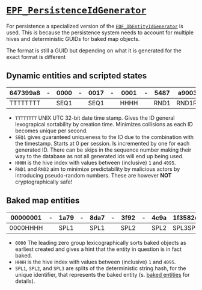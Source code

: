# [`EPF_PersistenceIdGenerator`](https://enfusionengine.com/api/redirect?to=enfusion://ScriptEditor/Scripts/Game/EPF_PersistenceIdGenerator.c;1)
For persistence a specialized version of the [`EDF_DbEntityIdGenerator`](https://enfusionengine.com/api/redirect?to=enfusion://ScriptEditor/Scripts/Game/EDF_DbEntityIdGenerator.c;1) is used. This is because the persistence system needs to account for multiple hives and deterministic GUIDs for baked map objects.

The format is still a GUID but depending on what it is generated for the exact format is different

## Dynamic entities and scripted states
| 647399a8     | - | 0000      | - | 0017     | - | 0001          | - | 5487         | a9003c24 |
|--------------|---|-----------|---|----------|---|---------------|---|--------------|----------|
| TTTTTTTT     |   | SEQ1      |   | SEQ1     |   | HHHH          |   | RND1         | RND1RND2 |

- `TTTTTTTT` UNIX UTC 32-bit date time stamp. Gives the ID general lexograpical sortability by creation time. Minimizes collisions as each ID becomes unique per second.
- `SEQ1` gives guaranteed uniqueness to the ID due to the combination with the timestamp. Starts at 0 per session. Is incremented by one for each generated ID. There can be skips in the sequence number making their way to the database as not all generated ids will end up being used.
- `HHHH` is the hive index with values between (inclusive) `1` and `4095`.
- `RND1` and `RND2` aim to minimize predictability by malicious actors by introducing pseudo-random numbers. These are however **NOT** cryptographically safe!

## Baked map entities
| 00000001     | - | 1a79      | - | 8da7     | - | 3f92          | - | 4c9a         | 1f3582d7 |
|--------------|---|-----------|---|----------|---|---------------|---|--------------|----------|
| 0000HHHH     |   | SPL1      |   | SPL1     |   | SPL2          |   | SPL2         | SPL3SPL3 |

- `0000` The leading zero group lexicographically sorts baked objects as earliest created and gives a hint that the entity in question is in fact baked.
- `HHHH` is the hive index with values between (inclusive) `1` and `4095`.
- `SPL1`, `SPL2`, and `SPL3` are splits of the deterministic string hash, for the unique identifier, that represents the baked entity (s. [baked entities](baked-entities.md#identification) for details). 
